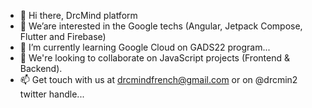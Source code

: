 - 👋 Hi there, DrcMind platform
- 👀 We’are interested in the Google techs (Angular, Jetpack Compose, Flutter and Firebase)
- 🌱 I’m currently learning Google Cloud on GADS22 program...
- 💞️ We're looking to collaborate on JavaScript projects (Frontend & Backend).
- 📫 Get touch with us at drcmindfrench@gmail.com or on @drcmin2 twitter handle...
